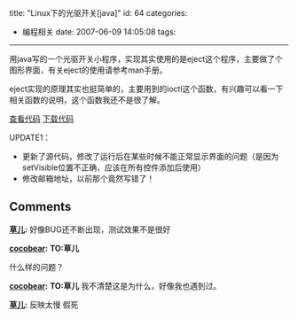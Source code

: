 title: "Linux下的光驱开关[java]"
id: 64
categories:
  - 编程相关
date: 2007-06-09 14:05:08
tags:
---

用java写的一个光驱开关小程序，实现其实使用的是eject这个程序，主要做了个图形界面，有关eject的使用请参考man手册。

eject实现的原理其实也挺简单的，主要用到的ioctl这个函数，有兴趣可以看一下相关函数的说明，这个函数我还不是很了解。

[查看代码](http://cocobear.github.io/code/html/opencd.html)
[下载代码](http://cocobear.github.io/code/OpenCD.java)

UPDATE1：

*   更新了源代码，修改了运行后在某些时候不能正常显示界面的问题（是因为setVisible位置不正确，应该在所有控件添加后使用）
*   修改邮箱地址，以前那个竟然写错了！
## Comments

**[草儿](#317 "2007-06-10 23:37:17"):** 好像BUG还不断出现，测试效果不是很好

**[cocobear](#319 "2007-06-11 00:15:36"):** **TO:草儿**

什么样的问题？

**[cocobear](#333 "2007-06-11 18:46:11"):** **TO:草儿** 我不清楚这是为什么，好像我也遇到过。

**[草儿](#327 "2007-06-11 17:58:09"):** 反映太慢 假死

